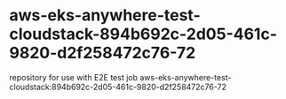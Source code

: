 # aws-eks-anywhere-test-cloudstack-894b692c-2d05-461c-9820-d2f258472c76-72
repository for use with E2E test job aws-eks-anywhere-test-cloudstack:894b692c-2d05-461c-9820-d2f258472c76-72
